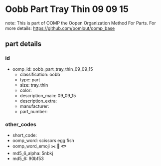 # Oobb Part Tray Thin 09 09 15  

note: This is part of OOMP the Oopen Organization Method For Parts. For more details: https://github.com/oomlout/oomp_base

##  part details





### id
* oomp_id: oobb_part_tray_thin_09_09_15
  * classification: oobb
  * type: part
  * size: tray_thin
  * color: 
  * description_main: 09_09_15
  * description_extra: 
  * manufacturer: 
  * part_number: 

### other_codes
* short_code: 
* oomp_word: scissors egg fish
* oomp_word_emoji :scissors: :egg: :fish:
* md5_6_alpha: 5nbkj
* md5_6: 90bf53